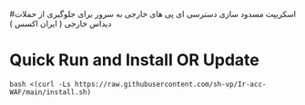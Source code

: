 #اسکریپت مسدود سازی دسترسی ای پی های خارجی به سرور برای جلوگیری از حملات دیداس خارجی ( ایران اکسس ) 




# Quick Run and Install OR Update
````
bash <(curl -Ls https://raw.githubusercontent.com/sh-vp/Ir-acc-WAF/main/install.sh)
````
